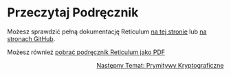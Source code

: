 # Przeczytaj Podręcznik
Możesz sprawdzić pełną dokumentację Reticulum [na tej stronie](manual/index.html) lub [na stronach GitHub](https://markqvist.github.io/Reticulum/manual/).

Możesz również [pobrać podręcznik Reticulum jako PDF](manual/Reticulum%20Manual.pdf)

<p align="right"><a href="crypto_pl.html">Następny Temat: Prymitywy Kryptograficzne</a></p>
